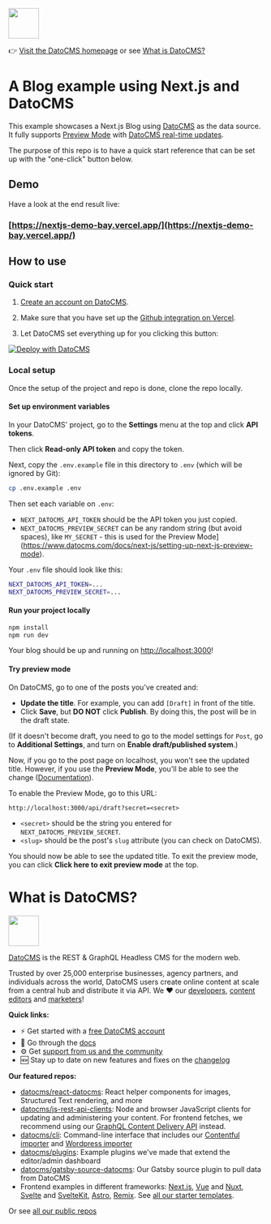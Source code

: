 <!--datocms-autoinclude-header start-->

<a href="https://www.datocms.com/"><img src="https://www.datocms.com/images/full_logo.svg" height="60"></a>

👉 [Visit the DatoCMS homepage](https://www.datocms.com) or see [What is DatoCMS?](#what-is-datocms)

<!--datocms-autoinclude-header end-->

# A Blog example using Next.js and DatoCMS

This example showcases a Next.js Blog using [DatoCMS](https://www.datocms.com/) as the data source. It fully supports [Preview Mode](https://www.datocms.com/docs/next-js/setting-up-next-js-preview-mode) with [DatoCMS real-time updates](https://www.datocms.com/docs/next-js/real-time-updates).

The purpose of this repo is to have a quick start reference that can be set up with the "one-click" button below.

## Demo

Have a look at the end result live:

### [https://nextjs-demo-bay.vercel.app/](https://nextjs-demo-bay.vercel.app/)

## How to use

### Quick start

1. [Create an account on DatoCMS](https://datocms.com).

2. Make sure that you have set up the [Github integration on Vercel](https://vercel.com/docs/git/vercel-for-github).

3. Let DatoCMS set everything up for you clicking this button:

[![Deploy with DatoCMS](https://dashboard.datocms.com/deploy/button.svg)](https://dashboard.datocms.com/deploy?repo=datocms/nextjs-demo)

### Local setup

Once the setup of the project and repo is done, clone the repo locally.

#### Set up environment variables

In your DatoCMS' project, go to the **Settings** menu at the top and click **API tokens**.

Then click **Read-only API token** and copy the token.

Next, copy the `.env.example` file in this directory to `.env` (which will be ignored by Git):

```bash
cp .env.example .env
```

Then set each variable on `.env`:

- `NEXT_DATOCMS_API_TOKEN` should be the API token you just copied.
- `NEXT_DATOCMS_PREVIEW_SECRET` can be any random string (but avoid spaces), like `MY_SECRET` - this is used for the Preview Mode](https://www.datocms.com/docs/next-js/setting-up-next-js-preview-mode).

Your `.env` file should look like this:

```bash
NEXT_DATOCMS_API_TOKEN=...
NEXT_DATOCMS_PREVIEW_SECRET=...
```

#### Run your project locally

```bash
npm install
npm run dev
```

Your blog should be up and running on [http://localhost:3000](http://localhost:3000)!

#### Try preview mode

On DatoCMS, go to one of the posts you've created and:

- **Update the title**. For example, you can add `[Draft]` in front of the title.
- Click **Save**, but **DO NOT** click **Publish**. By doing this, the post will be in the draft state.

(If it doesn't become draft, you need to go to the model settings for `Post`, go to **Additional Settings**, and turn on **Enable draft/published system**.)

Now, if you go to the post page on localhost, you won't see the updated title. However, if you use the **Preview Mode**, you'll be able to see the change ([Documentation](https://www.datocms.com/docs/next-js/setting-up-next-js-preview-mode)).

To enable the Preview Mode, go to this URL:

```
http://localhost:3000/api/draft?secret=<secret>
```

- `<secret>` should be the string you entered for `NEXT_DATOCMS_PREVIEW_SECRET`.
- `<slug>` should be the post's `slug` attribute (you can check on DatoCMS).

You should now be able to see the updated title. To exit the preview mode, you can click **Click here to exit preview mode** at the top.

## <!--datocms-autoinclude-footer start-->

# What is DatoCMS?

<a href="https://www.datocms.com/"><img src="https://www.datocms.com/images/full_logo.svg" height="60"></a>

[DatoCMS](https://www.datocms.com/) is the REST & GraphQL Headless CMS for the modern web.

Trusted by over 25,000 enterprise businesses, agency partners, and individuals across the world, DatoCMS users create online content at scale from a central hub and distribute it via API. We ❤️ our [developers](https://www.datocms.com/team/best-cms-for-developers), [content editors](https://www.datocms.com/team/content-creators) and [marketers](https://www.datocms.com/team/cms-digital-marketing)!

**Quick links:**

- ⚡️ Get started with a [free DatoCMS account](https://dashboard.datocms.com/signup)
- 🔖 Go through the [docs](https://www.datocms.com/docs)
- ⚙️ Get [support from us and the community](https://community.datocms.com/)
- 🆕 Stay up to date on new features and fixes on the [changelog](https://www.datocms.com/product-updates)

**Our featured repos:**

- [datocms/react-datocms](https://github.com/datocms/react-datocms): React helper components for images, Structured Text rendering, and more
- [datocms/js-rest-api-clients](https://github.com/datocms/js-rest-api-clients): Node and browser JavaScript clients for updating and administering your content. For frontend fetches, we recommend using our [GraphQL Content Delivery API](https://www.datocms.com/docs/content-delivery-api) instead.
- [datocms/cli](https://github.com/datocms/cli): Command-line interface that includes our [Contentful importer](https://github.com/datocms/cli/tree/main/packages/cli-plugin-contentful) and [Wordpress importer](https://github.com/datocms/cli/tree/main/packages/cli-plugin-wordpress)
- [datocms/plugins](https://github.com/datocms/plugins): Example plugins we've made that extend the editor/admin dashboard
- [datocms/gatsby-source-datocms](https://github.com/datocms/gatsby-source-datocms): Our Gatsby source plugin to pull data from DatoCMS
- Frontend examples in different frameworks: [Next.js](https://github.com/datocms/nextjs-demo), [Vue](https://github.com/datocms/vue-datocms) and [Nuxt](https://github.com/datocms/nuxtjs-demo), [Svelte](https://github.com/datocms/datocms-svelte) and [SvelteKit](https://github.com/datocms/sveltekit-demo), [Astro](https://github.com/datocms/datocms-astro-blog-demo), [Remix](https://github.com/datocms/remix-example). See [all our starter templates](https://www.datocms.com/marketplace/starters).

Or see [all our public repos](https://github.com/orgs/datocms/repositories?q=&type=public&language=&sort=stargazers)

<!--datocms-autoinclude-footer end-->
